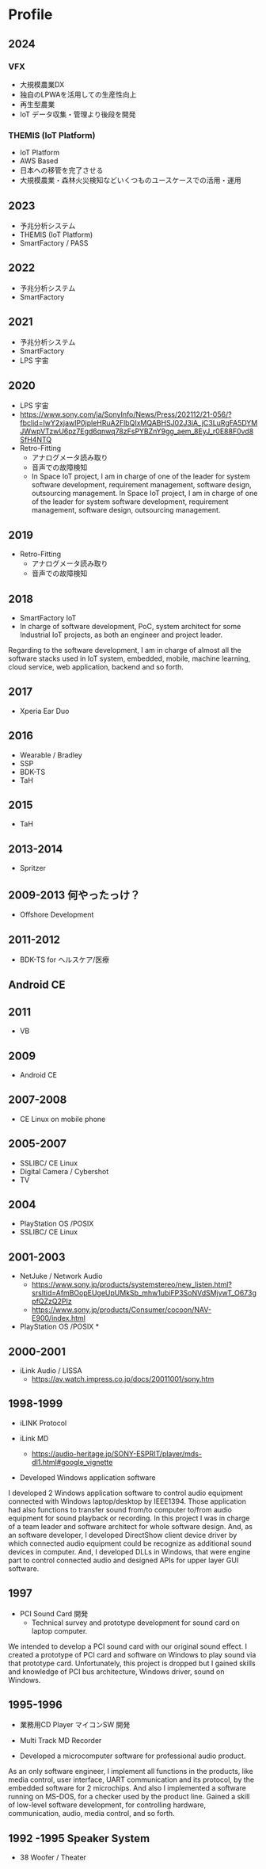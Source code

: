 # Profile
## 2024 
### VFX
* 大規模農業DX
* 独自のLPWAを活用しての生産性向上
* 再生型農業
* IoT データ収集・管理より後段を開発
### THEMIS (IoT Platform)
* IoT Platform
* AWS Based
* 日本への移管を完了させる
* 大規模農業・森林火災検知などいくつものユースケースでの活用・運用  
## 2023 
* 予兆分析システム
* THEMIS (IoT Platform)
* SmartFactory / PASS

## 2022
* 予兆分析システム
* SmartFactory

## 2021
* 予兆分析システム
* SmartFactory
* LPS 宇宙

## 2020
* LPS 宇宙
* https://www.sony.com/ja/SonyInfo/News/Press/202112/21-056/?fbclid=IwY2xjawIP0jpleHRuA2FlbQIxMQABHSJ02J3iA_jC3LuRgFA5DYMJWwpVTzwU6pz7Egd6qnwq78zFsPYBZnY9gg_aem_8EyJ_r0E88F0vd8SfH4NTQ
* Retro-Fitting
  * アナログメータ読み取り
  * 音声での故障検知
  * In Space IoT project, I am in charge of one of the leader for system software development, requirement management, software design, outsourcing management.
In Space IoT project, I am in charge of one of the leader for system software development, requirement management, software design, outsourcing management.


## 2019
* Retro-Fitting
  * アナログメータ読み取り
  * 音声での故障検知

## 2018
* SmartFactory IoT
* In charge of software development, PoC, system architect for some Industrial IoT projects, as both an engineer and project leader. 

Regarding to the software development, I am in charge of almost all the software stacks used in IoT system, embedded, mobile, machine learning, cloud service, web application, backend and so forth.

## 2017
* Xperia Ear Duo

## 2016
* Wearable / Bradley
* SSP
* BDK-TS
* TaH

## 2015
* TaH

## 2013-2014
* Spritzer

## 2009-2013 何やったっけ？
* Offshore Development

## 2011-2012
* BDK-TS for ヘルスケア/医療
  
## Android CE

## 2011
* VB
  
## 2009
* Android CE

## 2007-2008
* CE Linux on mobile phone
  
## 2005-2007
*  SSLIBC/ CE Linux
* Digital Camera / Cybershot
* TV

## 2004
*  PlayStation OS /POSIX
*  SSLIBC/ CE Linux

## 2001-2003
* NetJuke / Network Audio
  * https://www.sony.jp/products/systemstereo/new_listen.html?srsltid=AfmBOopEUgeUpUMkSb_mhw1ubiFP3SoNVdSMjvwT_O673gpfQZzQ2PIz
  * https://www.sony.jp/products/Consumer/cocoon/NAV-E900/index.html
* PlayStation OS /POSIX
  *  
## 2000-2001
* iLink Audio / LISSA
  * https://av.watch.impress.co.jp/docs/20011001/sony.htm

## 1998-1999
* iLINK Protocol
* iLink MD
  * https://audio-heritage.jp/SONY-ESPRIT/player/mds-dl1.html#google_vignette

* Developed Windows application software

I developed 2 Windows application software to control audio equipment connected 
with Windows laptop/desktop by IEEE1394. Those application had also functions to transfer sound from/to computer to/from audio equipment for sound playback or recording.
In this project I was in charge of a team leader and software architect for whole software design. And, as an software developer, I developed DirectShow client device driver by which connected audio equipment could be recognize as additional sound devices in computer.
And, I developed DLLs in Windows, that were engine part to control connected audio and designed APIs for upper layer GUI software.

## 1997
* PCI Sound Card 開発
  * Technical survey and prototype development for sound card on laptop computer.

We intended to develop a PCI sound card with our original sound effect. I created a prototype of PCI card and software on Windows to play sound via that prototype card. Unfortunately, this project is dropped but I gained skills and knowledge of PCI bus architecture, Windows driver, sound on Windows.

## 1995-1996
* 業務用CD Player マイコンSW 開発
* Multi Track MD Recorder

* Developed a microcomputer software for professional audio product.

As an only software engineer, I implement all functions in the products, like media control, user interface, UART communication and its protocol, by the embedded software for 2 microchips.
And also I implemented a software running on MS-DOS, for a checker used by the product line.
Gained a skill of low-level software development, for controlling hardware, communication, audio, media control, and so forth.
  
## 1992 -1995 Speaker System
* 38 Woofer / Theater




  





